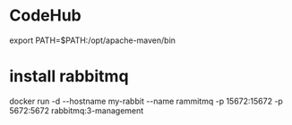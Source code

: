 # CodeHub
export PATH=$PATH:/opt/apache-maven/bin

# install rabbitmq
docker run -d --hostname my-rabbit --name rammitmq -p 15672:15672 -p 5672:5672 rabbitmq:3-management